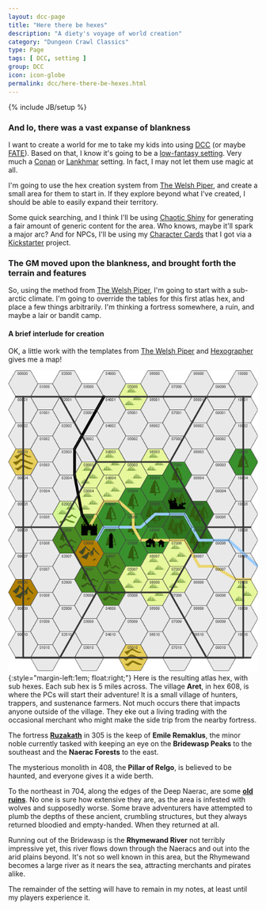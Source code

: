 ```yaml
---
layout: dcc-page
title: "Here there be hexes"
description: "A diety's voyage of world creation"
category: "Dungeon Crawl Classics"
type: Page
tags: [ DCC, setting ]
group: DCC
icon: icon-globe
permalink: dcc/here-there-be-hexes.html
---
```

{% include JB/setup %}

### And lo, there was a vast expanse of blankness

I want to create a world for me to take my kids into using [DCC][] (or maybe [FATE][]).
Based on that, I know it's going to be a [low-fantasy setting][1]. Very much a [Conan][] or [Lankhmar][] setting. In fact, I may not let them use magic at all.

I'm going to use the hex creation system from [The Welsh Piper][], and create a small area for them to start in. If they explore beyond what I've created, I should be able to easily expand their territory.

Some quick searching, and I think I'll be using [Chaotic Shiny][] for generating a fair amount of generic content for the area. Who knows, maybe it'll spark a major arc? 
And for NPCs, I'll be using my [Character Cards][] that I got via a [Kickstarter][] project.

### The GM moved upon the blankness, and brought forth the terrain and features

So, using the method from [The Welsh Piper][], I'm going to start with a sub-arctic climate. 
I'm going to override the tables for this first atlas hex, and place a few things arbitrarily. I'm thinking a fortress somewhere, a ruin, and maybe a lair or bandit camp.

#### A brief interlude for creation

OK, a little work with the templates from [The Welsh Piper][] and [Hexographer][] gives me a map!

![Hex Map][hmap]{:style="margin-left:1em; float:right;"}
Here is the resulting atlas hex, with sub hexes. Each sub hex is 5 miles across. The village **Aret**, in hex 608, is where the PCs will start their adventure! 
It is a small village of hunters, trappers, and sustenance farmers. Not much occurs there that impacts anyone outside of the village. 
They eke out a living trading with the occasional merchant who might make the side trip from the nearby fortress.

The fortress **[Ruzakath][]** in 305 is the keep of **Emile Remaklus**, the minor noble currently tasked with keeping an eye on the **Bridewasp Peaks** to the southeast and the **Naerac Forests** to the east.

The mysterious monolith in 408, the **Pillar of Relgo**, is believed to be haunted, and everyone gives it a wide berth.

To the northeast in 704, along the edges of the Deep Naerac, are some **[old ruins][]**. No one is sure how extensive they are, as the area is infested with wolves and supposedly worse. 
Some brave adventurers have attempted to plumb the depths of these ancient, crumbling structures, but they always returned bloodied and empty-handed. When they returned at all.

Running out of the Bridewasp is the **Rhymewand River** not terribly impressive yet, this river flows down through the Naeracs and out into the arid plains beyond. 
It's not so well known in this area, but the Rhymewand becomes a large river as it nears the sea, attracting merchants and pirates alike.

The remainder of the setting will have to remain in my notes, at least until my players experience it.

[hmap]: /assets/img/mymap.png
[DCC]: http://www.goodman-games.com/dccrpg.html
[FATE]: http://www.evilhat.com/home/fate-core/
[Conan]: http://en.wikipedia.org/wiki/Conan_the_Barbarian
[Lankhmar]: http://en.wikipedia.org/wiki/Lankhmar
[1]: http://en.wikipedia.org/wiki/Low_fantasy
[The Welsh Piper]: http://www.welshpiper.com/hex-based-campaign-design-part-1/
[Chaotic Shiny]: http://chaoticshiny.com/
[Character Cards]: http://www.kickstarter.com/projects/703093372/character-cards-instant-npcs-just-add-water
[Kickstarter]: http://www.kickstarter.com/
[Hexographer]: http://www.hexographer.com
[Ruzakath]: /dcc/ruzakath.html
[old ruins]: /dcc/ruins.html
